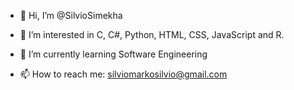 - 👋 Hi, I’m @SilvioSimekha
- 👀 I’m interested in C, C#, Python, HTML, CSS, JavaScript and R.
- 🌱 I’m currently learning Software Engineering

- 📫 How to reach me: silviomarkosilvio@gmail.com

<!---
SilvioSimekha/SilvioSimekha is a ✨ special ✨ repository because its `README.md` (this file) appears on your GitHub profile.
You can click the Preview link to take a look at your changes.
--->
